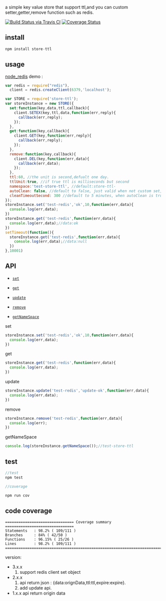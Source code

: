 a simple key value store that support ttl,and you can custom setter,getter,remove function such as redis.

[![Build Status via Travis CI](https://travis-ci.org/navyxie/store-ttl.svg?branch=master)](https://travis-ci.org/navyxie/store-ttl) [![Coverage Status](https://coveralls.io/repos/github/navyxie/store-ttl/badge.svg?branch=master)](https://coveralls.io/github/navyxie/store-ttl?branch=master)

## install

```js
npm install store-ttl
```

## usage

[node_redis](https://github.com/NodeRedis/node_redis) demo :

```js
var redis = require("redis"),
  client = redis.createClient(6379,'localhost');

var STORE = require('store-ttl');
var storeInstance = new STORE({
  set:function(key,data,ttl,callback){
    client.SETEX(key,ttl,data,function(err,reply){
      callback(err,reply);
    });
  },
  get:function(key,callback){
    client.GET(key,function(err,reply){
      callback(err,reply);
    });
  },
  remove:function(key,callback){
    client.DEL(key,function(err,data){
      callback(err,data);
    }); 
  },
  ttl:60, //the unit is second,defualt one day.
  ttlUnit:true, //if true ttl is milliseconds but second
  namespace:'test-store-ttl', //default:store-ttl-
  autoClean: false, //default to false, just valid when not custom set, get ,remove function.
  cleanTimeoutSecond: 300 //default to 5 minutes, when autoClean is true.
});
storeInstance.set('test-redis','ok',10,function(err,data){
  console.log(err,data);
})
storeInstance.get('test-redis',function(err,data){
  console.log(err,data);//data:ok
})
setTimeout(function(){
  storeInstance.get('test-redis',function(err,data){
    console.log(err,data);//data:null
  })
},10001)
```

## API

- [`set`](#set)

- [`get`](#get)

- [`update`](#update)

- [`remove`](#remove)

- [`getNameSpace`](#getNameSpace)

<a name="set" />

set

```js
storeInstance.set('test-redis','ok',10,function(err,data){
  console.log(err,data);
})
```

<a name="get" />

get

```js
storeInstance.get('test-redis',function(err,data){
  console.log(err,data);
})
```

<a name="update" />

update

```js
storeInstance.update('test-redis','update-ok',function(err,data){
  console.log(err,data);
})
```

<a name="remove" />

remove

```js
storeInstance.remove('test-redis',function(err,data){
  console.log(err);
})
```

<a name="getNameSpace" />

getNameSpace

```js
console.log(storeInstance.getNameSpace());//test-store-ttl
```


## test

```js
//test
npm test

//coverage

npm run cov

```

## code coverage

```
=============================== Coverage summary ===============================
Statements   : 98.2% ( 109/111 )
Branches     : 84% ( 42/50 )
Functions    : 96.15% ( 25/26 )
Lines        : 98.2% ( 109/111 )
================================================================================
```

version:

- 3.x.x
  1. support redis client set object 
- 2.x.x 
  1. api return json : {data:orignData,ttl:ttl,expire:expire}.
  2. add update api.
- 1.x.x api return origin data

